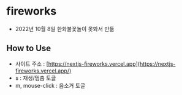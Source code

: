# fireworks

- 2022년 10월 8일 한화불꽃놀이 못봐서 만듦

## How to Use
- 사이트 주소 : [https://nextjs-fireworks.vercel.app](https://nextjs-fireworks.vercel.app/)
- s : 재생/멈춤 토글
- m, mouse-click : 음소거 토글
